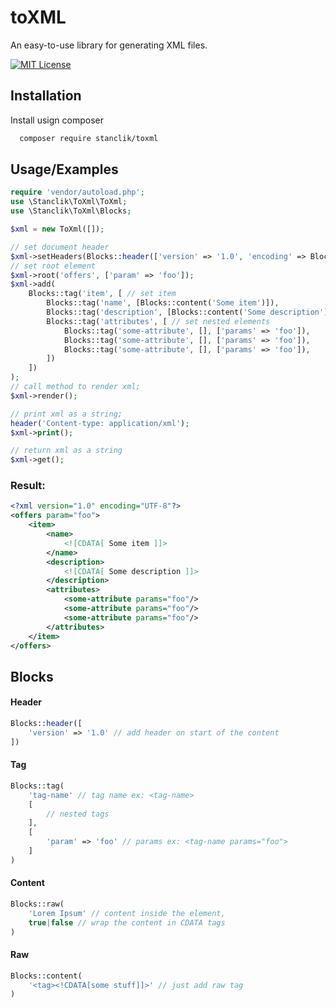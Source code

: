 
# toXML

An easy-to-use library for generating XML files.



[![MIT License](https://img.shields.io/badge/License-MIT-green.svg)](https://choosealicense.com/licenses/mit/)



## Installation

Install usign composer

```bash
  composer require stanclik/toxml
```
    
## Usage/Examples

```php
require 'vendor/autoload.php';
use \Stanclik\ToXml\ToXml;
use \Stanclik\ToXml\Blocks;

$xml = new ToXml([]);

// set document header
$xml->setHeaders(Blocks::header(['version' => '1.0', 'encoding' => Blocks::UTF_8]));
// set root element
$xml->root('offers', ['param' => 'foo']);
$xml->add(
    Blocks::tag('item', [ // set item
        Blocks::tag('name', [Blocks::content('Some item')]),
        Blocks::tag('description', [Blocks::content('Some description')]),
        Blocks::tag('attributes', [ // set nested elements
            Blocks::tag('some-attribute', [], ['params' => 'foo']),
            Blocks::tag('some-attribute', [], ['params' => 'foo']),
            Blocks::tag('some-attribute', [], ['params' => 'foo']),
        ])
    ])
);
// call method to render xml;
$xml->render();

// print xml as a string;
header('Content-type: application/xml');
$xml->print();

// return xml as a string
$xml->get();
```

### Result:
```xml
<?xml version="1.0" encoding="UTF-8"?>
<offers param="foo">
    <item>
        <name>
            <![CDATA[ Some item ]]>
        </name>
        <description>
            <![CDATA[ Some description ]]>
        </description>
        <attributes>
            <some-attribute params="foo"/>
            <some-attribute params="foo"/>
            <some-attribute params="foo"/>
        </attributes>
    </item>
</offers>
```

## Blocks

#### Header
```php
Blocks::header([
    'version' => '1.0' // add header on start of the content
])
```

#### Tag
```php
Blocks::tag(
    'tag-name' // tag name ex: <tag-name>
    [
        // nested tags
    ],
    [
        'param' => 'foo' // params ex: <tag-name params="foo">
    ]
)
```

#### Content

```php
Blocks::raw(
    'Lorem Ipsum' // content inside the element,
    true|false // wrap the content in CDATA tags
)
```

#### Raw
```php
Blocks::content(
    '<tag><!CDATA[some stuff]]>' // just add raw tag
)
```
